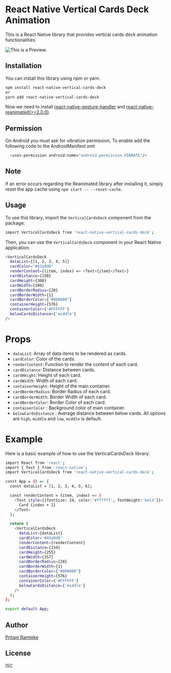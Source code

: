 # React Native Vertical Cards Deck Animation

This is a React Native library that provides vertical cards deck animation functionalities.

![This is a Preview.](/1_VerticalCardDeck/demoGif.gif "\This is a Preview.")

## Installation

You can install this library using npm or yarn:

```bash
npm install react-native-vertical-cards-deck
or
yarn add react-native-vertical-cards-deck
```

Now we need to install [react-native-gesture-handler](https://github.com/software-mansion/react-native-gesture-handler) and [react-native-reanimated(>=2.0.0)](https://github.com/software-mansion/react-native-reanimated).


## Permission

On Android you must ask for vibration permission, To enable add the following code to the AndroidManifest.xml:

```bash
  <uses-permission android:name="android.permission.VIBRATE"/>
```

## Note 
If an error occurs regarding the Reanimated library after installing it, simply reset the app cache using `npm start -- --reset-cache`. 

## Usage

To use this library, import the `VerticalCardsDeck` component from the package:

```bash
import VerticalCardsDeck from 'react-native-vertical-cards-deck';
```

Then, you can use the `VerticalCardsDeck` component in your React Native application:

```bash
<VerticalCardsDeck
  dataList={[1, 2, 3, 4, 5]}
  cardColor="#43a9d8"
  renderContent={(item, index) => <Text>{item}</Text>}
  cardDistance={150}
  cardHeight={300}
  cardWidth={300}
  cardBorderRadius={20}
  cardBorderWidth={1}
  cardBorderColor={"#000000"}
  containerHeight={576}
  containerColor={'#FFFFFF'}
  belowCardsDistance={'middle'}
/>
```

# Props

- `dataList`: Array of data items to be rendered as cards.
- `cardColor`: Color of the cards.
- `renderContent`: Function to render the content of each card.
- `cardDistance`: Distance between cards.
- `cardHeight`: Height of each card.
- `cardWidth`: Width of each card.
- `containerHeight`: Height of the main container.
- `cardBorderRadius`: Border Radius of each card.
- `cardBorderWidth`: Border Width of each card.
- `cardBorderColor`: Border Color of each card.
- `containerColor` : Background color of main container.
- `belowCardsDistance` : Average distance between below cards. All options are `high`, `middle` and `low`, `middle` is default.

# Example

Here is a basic example of how to use the VerticalCardsDeck library:

```bash
import React from 'react';
import { Text } from 'react-native';
import VerticalCardsDeck from 'react-native-vertical-cards-deck';

const App = () => {
  const dataList = [1, 2, 3, 4, 5, 6];

  const renderContent = (item, index) => (
    <Text style={{fontSize: 24, color:'#ffffff', fontWeight:'bold'}}>
      Card {index + 1}
    </Text>
  );

  return (
    <VerticalCardsDeck
      dataList={dataList}
      cardColor='#43a9d8'
      renderContent={renderContent}
      cardDistance={134}
      cardHeight={255}
      cardWidth={357}
      cardBorderRadius={20}
      cardBorderWidth={1}
      cardBorderColor={"#000000"}
      containerHeight={576}
      containerColor={'#FFFFFF'}
      belowCardsDistance={'middle'}
    />
  );
};

export default App;

```

## Author

[Pritam Ramteke](https://pritamramteke.carrd.co/)

## License

ISC
